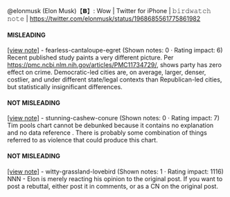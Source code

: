 @elonmusk (Elon Musk)【𝗕】: Wow | Twitter for iPhone | 𝚋𝚒𝚛𝚍𝚠𝚊𝚝𝚌𝚑 𝚗𝚘𝚝𝚎 | https://twitter.com/elonmusk/status/1968685561775861982

#### MISLEADING

[[view note]](https://x.com/i/birdwatch/n/1968751159373439325) - fearless-cantaloupe-egret (Shown notes: 0 · Rating impact: 6)\
Recent published study paints a very different picture.
Per https://pmc.ncbi.nlm.nih.gov/articles/PMC11734729/, shows party has zero effect on crime. 
Democratic-led cities are, on average, larger, denser, costlier, and under different state/legal contexts than Republican-led cities, but statistically insignificant differences.

#### NOT MISLEADING

[[view note]](https://x.com/i/birdwatch/n/1969009502360887532) - stunning-cashew-conure (Shown notes: 0 · Rating impact: 7)\
Tim pools chart cannot be debunked because it contains no explanation and no data reference .  There is probably some combination of things referred to as violence that could produce this chart. 

#### NOT MISLEADING

[[view note]](https://x.com/i/birdwatch/n/1968796712803385406) - witty-grassland-lovebird (Shown notes: 1 · Rating impact: 1116)\
NNN - Elon is merely reacting his opinion to the original post.
If you want to post a rebuttal, either post it in comments, or as a CN on the original post.
